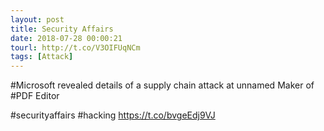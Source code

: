 ```yaml
---
layout: post
title: Security Affairs
date: 2018-07-28 00:00:21
tourl: http://t.co/V3OIFUqNCm
tags: [Attack]
---
```

#Microsoft revealed details of a supply chain attack at unnamed Maker of #PDF Editor

#securityaffairs #hacking https://t.co/bvgeEdj9VJ